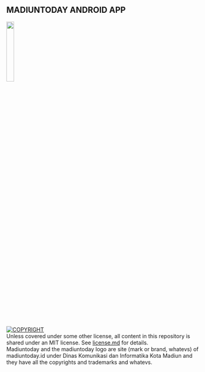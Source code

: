 ## MADIUNTODAY ANDROID APP

[<img src="https://cdn.rawgit.com/steverichey/google-play-badge-svg/master/img/id_get.svg" width="20%">](https://play.google.com/store/apps/details?id=net.winnerawan.madiun)

[![COPYRIGHT](https://img.shields.io/badge/LICENSE%20-MIT-green.svg)](./license.md) <br />
Unless covered under some other license, all content in this repository is shared under an MIT license. See [license.md](./license.md) for details.<br/>
Madiuntoday and the madiuntoday logo are site (mark or brand, whatevs) of madiuntoday.id under Dinas Komunikasi dan Informatika Kota Madiun and they have all the copyrights and trademarks and whatevs.
[]()
